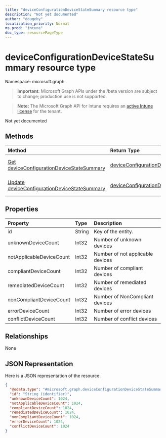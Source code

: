 ```yaml
---
title: "deviceConfigurationDeviceStateSummary resource type"
description: "Not yet documented"
author: "dougeby"
localization_priority: Normal
ms.prod: "intune"
doc_type: resourcePageType
---
```


# deviceConfigurationDeviceStateSummary resource type

Namespace: microsoft.graph

> **Important:** Microsoft Graph APIs under the /beta version are subject to change; production use is not supported.

> **Note:** The Microsoft Graph API for Intune requires an [active Intune license](https://go.microsoft.com/fwlink/?linkid=839381) for the tenant.

Not yet documented

## Methods
|Method|Return Type|Description|
|:---|:---|:---|
|[Get deviceConfigurationDeviceStateSummary](../api/intune-deviceconfig-deviceconfigurationdevicestatesummary-get.md)|[deviceConfigurationDeviceStateSummary](../resources/intune-deviceconfig-deviceconfigurationdevicestatesummary.md)|Read properties and relationships of the [deviceConfigurationDeviceStateSummary](../resources/intune-deviceconfig-deviceconfigurationdevicestatesummary.md) object.|
|[Update deviceConfigurationDeviceStateSummary](../api/intune-deviceconfig-deviceconfigurationdevicestatesummary-update.md)|[deviceConfigurationDeviceStateSummary](../resources/intune-deviceconfig-deviceconfigurationdevicestatesummary.md)|Update the properties of a [deviceConfigurationDeviceStateSummary](../resources/intune-deviceconfig-deviceconfigurationdevicestatesummary.md) object.|

## Properties
|Property|Type|Description|
|:---|:---|:---|
|id|String|Key of the entity.|
|unknownDeviceCount|Int32|Number of unknown devices|
|notApplicableDeviceCount|Int32|Number of not applicable devices|
|compliantDeviceCount|Int32|Number of compliant devices|
|remediatedDeviceCount|Int32|Number of remediated devices|
|nonCompliantDeviceCount|Int32|Number of NonCompliant devices|
|errorDeviceCount|Int32|Number of error devices|
|conflictDeviceCount|Int32|Number of conflict devices|

## Relationships
None

## JSON Representation
Here is a JSON representation of the resource.
<!-- {
  "blockType": "resource",
  "keyProperty": "id",
  "@odata.type": "microsoft.graph.deviceConfigurationDeviceStateSummary"
}
-->
``` json
{
  "@odata.type": "#microsoft.graph.deviceConfigurationDeviceStateSummary",
  "id": "String (identifier)",
  "unknownDeviceCount": 1024,
  "notApplicableDeviceCount": 1024,
  "compliantDeviceCount": 1024,
  "remediatedDeviceCount": 1024,
  "nonCompliantDeviceCount": 1024,
  "errorDeviceCount": 1024,
  "conflictDeviceCount": 1024
}
```



